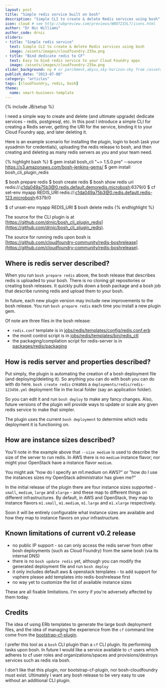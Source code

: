 ```yaml
---
layout: post
title: "Simple redis service built on bosh"
description: "Simple CLI to create & delete Redis services using bosh" # Used in /articles.html listing
icon: cloud # see http://wbpreview.com/previews/WB07233L7/icons.html
author: "Dr Nic Williams"
author_code: drnic
sliders:
- title: "Simple redis service"
  text: Simple CLI to create & delete Redis services using bosh
  image: /assets/images/cloudfoundry-235w.png
- title: "Bind dedicate redis to CF"
  text: Easy to bind redis service to your Cloud Foundry apps
  image: /assets/images/cloudfoundry-235w.png
slider_background: ny # or parchment,abyss,sky-horizon-sky from /assets/sliders
publish_date: "2013-07-08"
category: "articles"
tags: [cloudfoundry, redis, bosh]
theme:
  name: smart-business-template
---
```

{% include JB/setup %}

I need a simple way to create and delete (and ultimate upgrade) dedicate services - redis, postgresql, etc. In this post I introduce a simple CLI for creating a Redis server, getting the URI for the service, binding it to your Cloud Foundry app, and later deleting it.

Here is an example scenario for installing the plugin, login to bosh (ask your sysadmin for credentials), uploading the redis release to bosh, and then creating and deleting as many redis servers as you and your team need.

{% highlight bash %}
$ gem install bosh_cli "~> 1.5.0.pre" --source https://s3.amazonaws.com/bosh-jenkins-gems/ 
$ gem install bosh_cli_plugin_redis

$ bosh prepare redis
$ bosh create redis
$ bosh show redis uri
redis://:c1da049a75b3@0.redis.default.demoredis.microbosh:6379/0
$ cf set-env myapp REDIS_URI redis://:c1da049a75b3@0.redis.default.redis-123.microbosh:6379/0

$ cf unset-env myapp REDIS_URI
$ bosh delete redis
{% endhighlight %}

The source for the CLI plugin is at [https://github.com/drnic/bosh_cli_plugin_redis](https://github.com/drnic/bosh_cli_plugin_redis).

The source for running redis upon bosh is [https://github.com/cloudfoundry-community/redis-boshrelease](https://github.com/cloudfoundry-community/redis-boshrelease).

## Where is redis server described?

When you run `bosh prepare redis` above, the bosh release that describes redis is uploaded to your bosh. There is no cloning git repositories or creating bosh releases. It quickly pulls down a bosh package and a bosh job that describe running redis and upload them to your bosh.

In future, each new plugin version may include new improvements to the bosh release. You run `bosh prepare redis` each time you install a new plugin gem.

Of note are three files in the bosh release:

* `redis.conf` template is in [jobs/redis/templates/config/redis.conf.erb](https://github.com/cloudfoundry-community/redis-boshrelease/blob/master/jobs/redis/templates/config/redis.conf.erb)
* the monit control script is in [jobs/redis/templates/bin/redis_ctl](https://github.com/cloudfoundry-community/redis-boshrelease/blob/master/jobs/redis/templates/bin/redis_ctl)
* the packaging/compilation script for redis-server is in [packages/redis/packaging](https://github.com/cloudfoundry-community/redis-boshrelease/blob/master/packages/redis/packaging)

## How is redis server and properties described?

Put simply, the plugin is automating the creation of a bosh deployment file (and deploying/deleting it). So anything you can do with bosh you can do with do here. `bosh create redis` creates a `deployments/redis/redis-123456.yml` deployment file in the local folder (say an application folder).

So you can edit it and run `bosh deploy` to make any fancy changes. Also, future versions of the plugin will provide ways to update or scale any given redis service to make that simpler.

The plugin uses the current `bosh deployment` to determine which redis deployment it is functioning on.

## How are instance sizes described?

You'll note in the example above that `--size medium` is used to describe the size of the server to run redis. In AWS there is no `medium` instance flavor; nor might your OpenStack have a instance flavor `medium`.

You might ask "how do I specify an m1.medium on AWS?" or "how do I use the instances sizes my OpenStack administrator has given me?"

In the initial release of the plugin there are four instance sizes supported - `small`, `medium`, `large` and `xlarge` - and these map to different things on different infrastructures. By default, in AWS and OpenStack, they map to instance flavors `m1.small`, `m1.medium`, `m1.large` and `m1.xlarge` respectively.

Soon it will be entirely configurable what instance sizes are available and how they map to instance flavors on your infrastructure.

## Known limitations of current v0.2 release

* no public IP support - so can only access the redis server from other bosh deployments (such as Cloud Foundry) from the same bosh (via its internal DNS)
* there is no `bosh update redis` yet, although you can modify the generated deployment file and run `bosh deploy`
* it only includes default aws & openstack templates - to add support for vsphere please add templates into redis-boshrelease first
* no way yet to customize the list of available instance sizes

These are all fixable limitations. I'm sorry if you're adversely affected by them today.

## Credits

The idea of using ERb templates to generate the large bosh deployment files, and the idea of managing the experience from the `cf` command line come from the [bootstrap-cf-plugin](https://github.com/cloudfoundry/bootstrap-cf-plugin).

I prefer this tool as a `bosh` CLI plugin than a `cf` CLI plugin. Its performing tasks upon bosh. In future I would like a service available to `cf` users which adheres to cf user roles and organizations/spaces and provisions/destroys services such as redis via bosh.

I don't like that this plugin, nor bootstrap-cf-plugin, nor bosh-cloudfoundry must exist. Ultimately I want any bosh release to be very easy to use without an additional CLI plugin.

